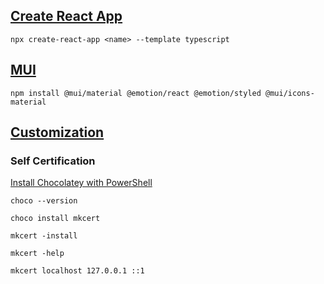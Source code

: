 ## [Create React App](https://create-react-app.dev/)

`npx create-react-app <name> --template typescript`

## [MUI](https://mui.com/)

`npm install @mui/material @emotion/react @emotion/styled @mui/icons-material`

## [Customization](https://mui.com/zh/material-ui/customization/theming/)

### Self Certification

[Install Chocolatey with PowerShell](https://docs.chocolatey.org/en-us/choco/setup)

`choco --version`

`choco install mkcert`

`mkcert -install`

`mkcert -help`

`mkcert localhost 127.0.0.1 ::1`
